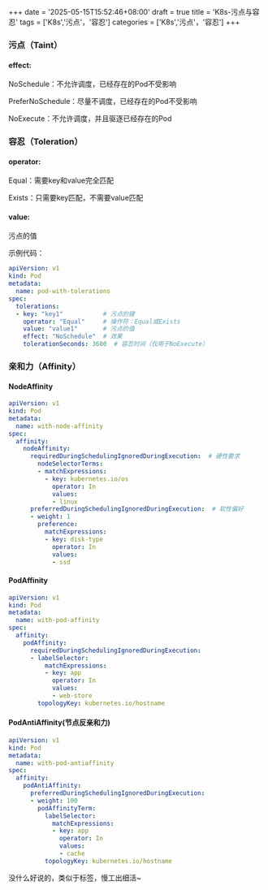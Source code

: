 +++
date = '2025-05-15T15:52:46+08:00'
draft = true
title = 'K8s-污点与容忍'
tags = ['K8s','污点'，'容忍']
categories = ['K8s','污点'，'容忍']
+++
### 污点（Taint）
#### effect:
NoSchedule：不允许调度，已经存在的Pod不受影响  

PreferNoSchedule：尽量不调度，已经存在的Pod不受影响  

NoExecute：不允许调度，并且驱逐已经存在的Pod  

### 容忍（Toleration）
#### operator:
Equal：需要key和value完全匹配  

Exists：只需要key匹配，不需要value匹配 
#### value:
污点的值 

示例代码：
```yaml
apiVersion: v1
kind: Pod
metadata:
  name: pod-with-tolerations
spec:
  tolerations:
  - key: "key1"           # 污点的键
    operator: "Equal"     # 操作符：Equal或Exists
    value: "value1"       # 污点的值
    effect: "NoSchedule"  # 效果
    tolerationSeconds: 3600  # 容忍时间（仅用于NoExecute）
```
###  亲和力（Affinity）
#### NodeAffinity
```yaml
apiVersion: v1
kind: Pod
metadata:
  name: with-node-affinity
spec:
  affinity:
    nodeAffinity:
      requiredDuringSchedulingIgnoredDuringExecution:  # 硬性要求
        nodeSelectorTerms:
        - matchExpressions:
          - key: kubernetes.io/os
            operator: In
            values:
            - linux
      preferredDuringSchedulingIgnoredDuringExecution:  # 软性偏好
      - weight: 1
        preference:
          matchExpressions:
          - key: disk-type
            operator: In
            values:
            - ssd
```
#### PodAffinity
```yaml
apiVersion: v1
kind: Pod
metadata:
  name: with-pod-affinity
spec:
  affinity:
    podAffinity:
      requiredDuringSchedulingIgnoredDuringExecution:
      - labelSelector:
          matchExpressions:
          - key: app
            operator: In
            values:
            - web-store
        topologyKey: kubernetes.io/hostname
```
#### PodAntiAffinity(节点反亲和力)
```yaml
apiVersion: v1
kind: Pod
metadata:
  name: with-pod-antiaffinity
spec:
  affinity:
    podAntiAffinity:
      preferredDuringSchedulingIgnoredDuringExecution:
      - weight: 100
        podAffinityTerm:
          labelSelector:
            matchExpressions:
            - key: app
              operator: In
              values:
              - cache
          topologyKey: kubernetes.io/hostname
```
没什么好说的，类似于标签，慢工出细活~